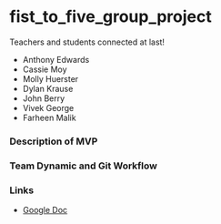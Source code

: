fist_to_five_group_project
==========================

Teachers and students connected at last!

- Anthony Edwards
- Cassie Moy
- Molly Huerster
- Dylan Krause
- John Berry
- Vivek George
- Farheen Malik
 
### Description of MVP

### Team Dynamic and Git Workflow

### Links

- [Google Doc](https://docs.google.com/document/d/1qaHB8lEV2Ko1Sq-zqUdQqP1UEJ39XCr2GQJzUR8xi2g/edit)

